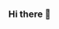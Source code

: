 ### Hi there 👋

<!--
**Rafaellauersdorf/Rafaellauersdorf** is a ✨ _special_ ✨ repository because its `README.md` (this file) appears on your GitHub profile.

Here are some ideas to get you started:

- 🔭 Atualmente trabalho com Front-End
- 🌱 Estudando HTML5, CSS3, Git e GitHub
- 👯 I’m looking to collaborate on ...
- 🤔 I’m looking for help with ...
- 💬 Ask me about ...
- 📫 Contate-me no E-Mail: rafaellauersdorf007@gmail.com
- 😄 Pronouns: ele/dele
- ⚡ Fun fact: ...
-->

